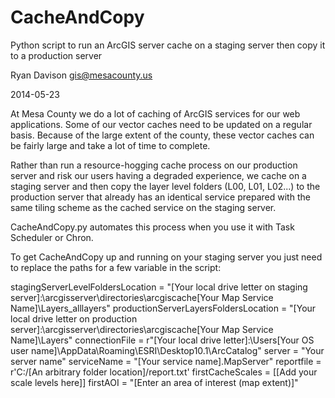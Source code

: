 CacheAndCopy
============

Python script to run an ArcGIS server cache on a staging server then copy it to a production server

Ryan Davison gis@mesacounty.us

2014-05-23

At Mesa County we do a lot of caching of ArcGIS services for our web applications. Some of our vector caches need to be updated on a regular basis. Because of the large extent of the county, these vector caches can be fairly large and take a lot of time to complete.

Rather than run a resource-hogging cache process on our production server and risk our users having a degraded experience, we cache on a staging server and then copy the layer level folders (L00, L01, L02...) to the production server that already has an identical service prepared with the same tiling scheme as the cached service on the staging server.

CacheAndCopy.py automates this process when you use it with Task Scheduler or Chron.

To get CacheAndCopy up and running on your staging server you just need to replace the paths for a few variable in the script:

stagingServerLevelFoldersLocation = "[Your local drive letter on staging server]:\arcgisserver\directories\arcgiscache\[Your Map Service Name]\Layers\_alllayers" productionServerLayersFoldersLocation = "[Your local drive letter on production server]:\arcgisserver\directories\arcgiscache\[Your Map Service Name]\Layers" connectionFile = r"[Your local drive letter]:\Users[Your OS user name]\AppData\Roaming\ESRI\Desktop10.1\ArcCatalog\" server = "Your server name" serviceName = "\[Your service name].MapServer" reportfile = r'C:/[An arbitrary folder location]/report.txt' firstCacheScales = [[Add your scale levels here]] firstAOI = "[Enter an area of interest (map extent)]"
